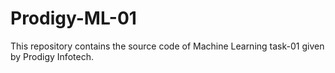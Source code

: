 # Prodigy-ML-01
This repository contains the source code of Machine Learning task-01 given by Prodigy Infotech.
